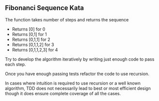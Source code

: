 ## Fibonanci Sequence Kata


The function takes number of steps and returns the sequence
 - Returns [0] for 0
 - Returns [0,1] for 1
 - Returns [0,1,1] for 2
 - Returns [0,1,1,2] for 3
 - Returns [0,1,1,2,3] for 4
 
 
Try to develop the algorithm iteratively by writing just enough code to pass each step.

Once you have enough passing tests refactor the code to use recursion.

In cases where intuition is required to use recursion or a well known algorithm, TDD does not necessarily lead to best or most efficient design though it does ensure complete coverage of all the cases.

